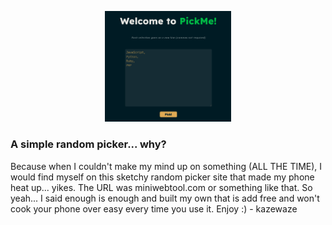 <p align="center">
  <img width="40%" height="40%" src="https://raw.githubusercontent.com/KayceeIngram/assets-holder/main/pickme-example.png" alt="PickMe! Example"/>
</p>

### A simple random picker... why?
Because when I couldn't make my mind up on something (ALL THE TIME), I would find myself on this sketchy random picker site that made my phone heat up... yikes. The URL was miniwebtool.com or something like that. So yeah... I said enough is enough and built my own that is add free and won't cook your phone over easy every time you use it. Enjoy :) - kazewaze 